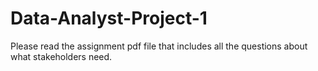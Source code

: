 # Data-Analyst-Project-1

Please read the assignment pdf file that includes all the questions about what stakeholders need.
